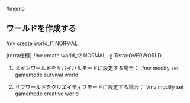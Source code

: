#memo

## ワールドを作成する
/mv create world_t1 NORMAL

(terra仕様)
/mv create world_t2 NORMAL -g Terra:OVERWORLD


1. メインワールドをサバイバルモードに設定する場合：
`/mv modify set gamemode survival world

2. サブワールドをクリエイティブモードに設定する場合：
`/mv modify set gamemode creative world